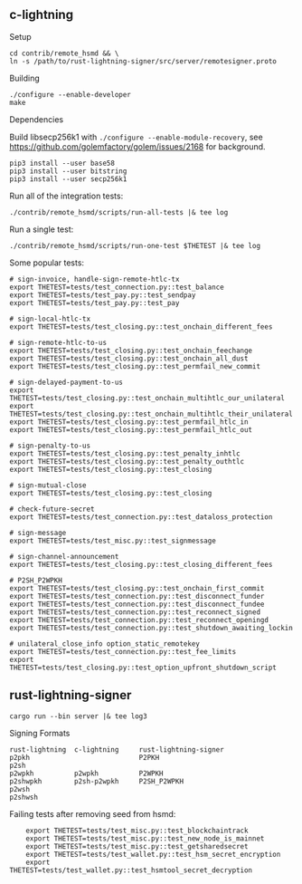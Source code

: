 c-lightning
----------------------------------------------------------------

Setup

    cd contrib/remote_hsmd && \
    ln -s /path/to/rust-lightning-signer/src/server/remotesigner.proto

Building

    ./configure --enable-developer
    make

Dependencies

Build libsecp256k1 with `./configure --enable-module-recovery`, see
https://github.com/golemfactory/golem/issues/2168 for background.

    pip3 install --user base58
    pip3 install --user bitstring
    pip3 install --user secp256k1

Run all of the integration tests:

    ./contrib/remote_hsmd/scripts/run-all-tests |& tee log
    
Run a single test:

    ./contrib/remote_hsmd/scripts/run-one-test $THETEST |& tee log

Some popular tests:

    # sign-invoice, handle-sign-remote-htlc-tx
    export THETEST=tests/test_connection.py::test_balance
    export THETEST=tests/test_pay.py::test_sendpay
    export THETEST=tests/test_pay.py::test_pay

    # sign-local-htlc-tx
    export THETEST=tests/test_closing.py::test_onchain_different_fees

    # sign-remote-htlc-to-us
    export THETEST=tests/test_closing.py::test_onchain_feechange
    export THETEST=tests/test_closing.py::test_onchain_all_dust
    export THETEST=tests/test_closing.py::test_permfail_new_commit

    # sign-delayed-payment-to-us
    export THETEST=tests/test_closing.py::test_onchain_multihtlc_our_unilateral
    export THETEST=tests/test_closing.py::test_onchain_multihtlc_their_unilateral
    export THETEST=tests/test_closing.py::test_permfail_htlc_in
    export THETEST=tests/test_closing.py::test_permfail_htlc_out

    # sign-penalty-to-us
    export THETEST=tests/test_closing.py::test_penalty_inhtlc
    export THETEST=tests/test_closing.py::test_penalty_outhtlc
    export THETEST=tests/test_closing.py::test_closing

    # sign-mutual-close
    export THETEST=tests/test_closing.py::test_closing
    
    # check-future-secret
    export THETEST=tests/test_connection.py::test_dataloss_protection
    
    # sign-message
    export THETEST=tests/test_misc.py::test_signmessage

    # sign-channel-announcement
    export THETEST=tests/test_closing.py::test_closing_different_fees

    # P2SH_P2WPKH
    export THETEST=tests/test_closing.py::test_onchain_first_commit 
    export THETEST=tests/test_connection.py::test_disconnect_funder 
    export THETEST=tests/test_connection.py::test_disconnect_fundee 
    export THETEST=tests/test_connection.py::test_reconnect_signed 
    export THETEST=tests/test_connection.py::test_reconnect_openingd 
    export THETEST=tests/test_connection.py::test_shutdown_awaiting_lockin
    
    # unilateral_close_info option_static_remotekey
    export THETEST=tests/test_connection.py::test_fee_limits
    export THETEST=tests/test_closing.py::test_option_upfront_shutdown_script

rust-lightning-signer
----------------------------------------------------------------

    cargo run --bin server |& tee log3


Signing Formats
```
rust-lightning  c-lightning     rust-lightning-signer
p2pkh                           P2PKH
p2sh
p2wpkh          p2wpkh          P2WPKH
p2shwpkh        p2sh-p2wpkh     P2SH_P2WPKH
p2wsh
p2shwsh
```


Failing tests after removing seed from hsmd:
```
    export THETEST=tests/test_misc.py::test_blockchaintrack
    export THETEST=tests/test_misc.py::test_new_node_is_mainnet
    export THETEST=tests/test_misc.py::test_getsharedsecret
    export THETEST=tests/test_wallet.py::test_hsm_secret_encryption
    export THETEST=tests/test_wallet.py::test_hsmtool_secret_decryption
```
